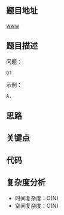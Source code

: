 <!--
 * @Date        : 2020-05-02 20:37:47
 * @LastEditors : anlzou
 * @Github      : https://github.com/anlzou
 * @LastEditTime: 2020-05-02 20:43:01
 * @FilePath    : \algorithm\templates\problems.md
 * @Describe    : 
 -->
## 题目地址

[www]()

## 题目描述

问题：
```
Q?
```
示例：
```
A.
```

## 思路


## 关键点


## 代码


## 复杂度分析

- 时间复杂度：O(N)
- 空间复杂度：O(N)